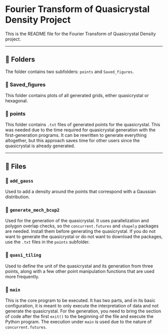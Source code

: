 # Fourier Transform of Quasicrystal Density Project

This is the README file for the Fourier Transform of Quasicrystal Density project.

---

## 📁 Folders

The folder contains two subfolders: `points` and `Saved_figures`.

### 🔹 Saved_figures

This folder contains plots of all generated grids, either quasicrystal or hexagonal.

### 🔹 points

This folder contains `.txt` files of generated points for the quasicrystal. This was needed due to the time required for quasicrystal generation with the first-generation programs. It can be rewritten to generate everything altogether, but this approach saves time for other users since the quasicrystal is already generated.

---

## 📄 Files

### 🔸 `add_gauss`

Used to add a density around the points that correspond with a Gaussian distribution.

### 🔸 `generate_mech_bcup2`

Used for the generation of the quasicrystal. It uses parallelization and polygon overlap checks, so the `concurrent.futures` and `shapely` packages are needed. Install them before generating the quasicrystal. If you do not want to generate the quasicrystal or do not want to download the packages, use the `.txt` files in the `points` subfolder.

### 🔸 `quasi_tiling`

Used to define the unit of the quasicrystal and its generation from three points, along with a few other point manipulation functions that are used more frequently.

### 🔸 `main`

This is the core program to be executed. It has two parts, and in its basic configuration, it is meant to only execute the interpretation of data and not generate the quasicrystal. For the generation, you need to bring the section of code after the first `exit()` to the beginning of the file and execute the Python program. The execution under `main` is used due to the nature of `concurrent.futures`.

